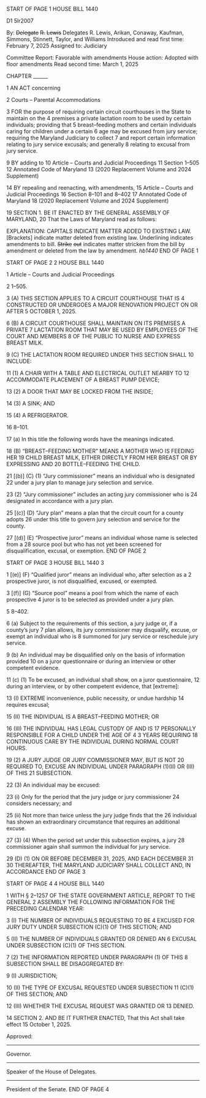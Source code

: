 START OF PAGE 1
HOUSE BILL 1440

D1 5lr2007

By: ~~Delegate~~ ~~R.~~ ~~Lewis~~ Delegates R. Lewis, Arikan, Conaway, Kaufman, Simmons,
Stinnett, Taylor, and Williams
Introduced and read first time: February 7, 2025
Assigned to: Judiciary

Committee Report: Favorable with amendments
House action: Adopted with floor amendments
Read second time: March 1, 2025

CHAPTER ______

1 AN ACT concerning

2 Courts – Parental Accommodations

3 FOR the purpose of requiring certain circuit courthouses in the State to maintain on the
4 premises a private lactation room to be used by certain individuals; providing that
5 breast–feeding mothers and certain individuals caring for children under a certain
6 age may be excused from jury service; requiring the Maryland Judiciary to collect
7 and report certain information relating to jury service excusals; and generally
8 relating to excusal from jury service.

9 BY adding to
10 Article – Courts and Judicial Proceedings
11 Section 1–505
12 Annotated Code of Maryland
13 (2020 Replacement Volume and 2024 Supplement)

14 BY repealing and reenacting, with amendments,
15 Article – Courts and Judicial Proceedings
16 Section 8–101 and 8–402
17 Annotated Code of Maryland
18 (2020 Replacement Volume and 2024 Supplement)

19 SECTION 1. BE IT ENACTED BY THE GENERAL ASSEMBLY OF MARYLAND,
20 That the Laws of Maryland read as follows:

EXPLANATION: CAPITALS INDICATE MATTER ADDED TO EXISTING LAW.
[Brackets] indicate matter deleted from existing law.
Underlining indicates amendments to bill.
~~Strike~~ ~~out~~ indicates matter stricken from the bill by amendment or deleted from the law by
amendment. *hb1440*
END OF PAGE 1

START OF PAGE 2
2 HOUSE BILL 1440

1 Article – Courts and Judicial Proceedings

2 1–505.

3 (A) THIS SECTION APPLIES TO A CIRCUIT COURTHOUSE THAT IS
4 CONSTRUCTED OR UNDERGOES A MAJOR RENOVATION PROJECT ON OR AFTER
5 OCTOBER 1, 2025.

6 (B) A CIRCUIT COURTHOUSE SHALL MAINTAIN ON ITS PREMISES A PRIVATE
7 LACTATION ROOM THAT MAY BE USED BY EMPLOYEES OF THE COURT AND MEMBERS
8 OF THE PUBLIC TO NURSE AND EXPRESS BREAST MILK.

9 (C) THE LACTATION ROOM REQUIRED UNDER THIS SECTION SHALL
10 INCLUDE:

11 (1) A CHAIR WITH A TABLE AND ELECTRICAL OUTLET NEARBY TO
12 ACCOMMODATE PLACEMENT OF A BREAST PUMP DEVICE;

13 (2) A DOOR THAT MAY BE LOCKED FROM THE INSIDE;

14 (3) A SINK; AND

15 (4) A REFRIGERATOR.

16 8–101.

17 (a) In this title the following words have the meanings indicated.

18 (B) “BREAST–FEEDING MOTHER” MEANS A MOTHER WHO IS FEEDING HER
19 CHILD BREAST MILK, EITHER DIRECTLY FROM HER BREAST OR BY EXPRESSING AND
20 BOTTLE–FEEDING THE CHILD.

21 [(b)] (C) (1) “Jury commissioner” means an individual who is designated
22 under a jury plan to manage jury selection and service.

23 (2) “Jury commissioner” includes an acting jury commissioner who is
24 designated in accordance with a jury plan.

25 [(c)] (D) “Jury plan” means a plan that the circuit court for a county adopts
26 under this title to govern jury selection and service for the county.

27 [(d)] (E) “Prospective juror” means an individual whose name is selected from a
28 source pool but who has not yet been screened for disqualification, excusal, or exemption.
END OF PAGE 2

START OF PAGE 3
HOUSE BILL 1440 3

1 [(e)] (F) “Qualified juror” means an individual who, after selection as a
2 prospective juror, is not disqualified, excused, or exempted.

3 [(f)] (G) “Source pool” means a pool from which the name of each prospective
4 juror is to be selected as provided under a jury plan.

5 8–402.

6 (a) Subject to the requirements of this section, a jury judge or, if a county’s jury
7 plan allows, its jury commissioner may disqualify, excuse, or exempt an individual who is
8 summoned for jury service or reschedule jury service.

9 (b) An individual may be disqualified only on the basis of information provided
10 on a juror questionnaire or during an interview or other competent evidence.

11 (c) (1) To be excused, an individual shall show, on a juror questionnaire,
12 during an interview, or by other competent evidence, that [extreme]:

13 (I) EXTREME inconvenience, public necessity, or undue hardship
14 requires excusal;

15 (II) THE INDIVIDUAL IS A BREAST–FEEDING MOTHER; OR

16 (III) THE INDIVIDUAL HAS LEGAL CUSTODY OF AND IS
17 PERSONALLY RESPONSIBLE FOR A CHILD UNDER THE AGE OF 4 3 YEARS REQUIRING
18 CONTINUOUS CARE BY THE INDIVIDUAL DURING NORMAL COURT HOURS.

19 (2) A JURY JUDGE OR JURY COMMISSIONER MAY, BUT IS NOT
20 REQUIRED TO, EXCUSE AN INDIVIDUAL UNDER PARAGRAPH (1)(II) OR (III) OF THIS
21 SUBSECTION.

22 (3) An individual may be excused:

23 (i) Only for the period that the jury judge or jury commissioner
24 considers necessary; and

25 (ii) Not more than twice unless the jury judge finds that the
26 individual has shown an extraordinary circumstance that requires an additional excuse.

27 (3) (4) When the period set under this subsection expires, a jury
28 commissioner again shall summon the individual for jury service.

29 (D) (1) ON OR BEFORE DECEMBER 31, 2025, AND EACH DECEMBER 31
30 THEREAFTER, THE MARYLAND JUDICIARY SHALL COLLECT AND, IN ACCORDANCE
END OF PAGE 3

START OF PAGE 4
4 HOUSE BILL 1440

1 WITH § 2–1257 OF THE STATE GOVERNMENT ARTICLE, REPORT TO THE GENERAL
2 ASSEMBLY THE FOLLOWING INFORMATION FOR THE PRECEDING CALENDAR YEAR:

3 (I) THE NUMBER OF INDIVIDUALS REQUESTING TO BE
4 EXCUSED FOR JURY DUTY UNDER SUBSECTION (C)(1) OF THIS SECTION; AND

5 (II) THE NUMBER OF INDIVIDUALS GRANTED OR DENIED AN
6 EXCUSAL UNDER SUBSECTION (C)(1) OF THIS SECTION.

7 (2) THE INFORMATION REPORTED UNDER PARAGRAPH (1) OF THIS
8 SUBSECTION SHALL BE DISAGGREGATED BY:

9 (I) JURISDICTION;

10 (II) THE TYPE OF EXCUSAL REQUESTED UNDER SUBSECTION
11 (C)(1) OF THIS SECTION; AND

12 (III) WHETHER THE EXCUSAL REQUEST WAS GRANTED OR
13 DENIED.

14 SECTION 2. AND BE IT FURTHER ENACTED, That this Act shall take effect
15 October 1, 2025.

Approved:

________________________________________________________________________________
Governor.

________________________________________________________________________________
Speaker of the House of Delegates.

________________________________________________________________________________
President of the Senate.
END OF PAGE 4